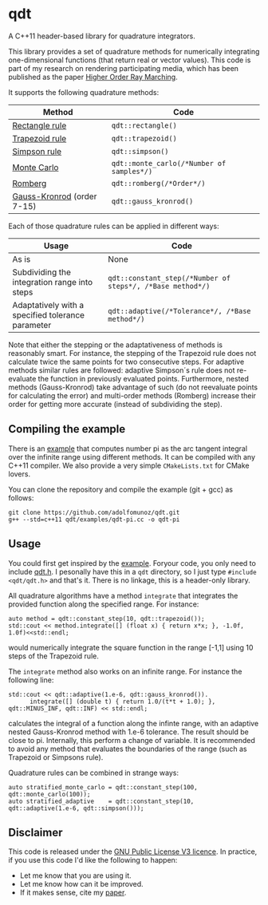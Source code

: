 # qdt
A C++11 header-based library for quadrature integrators.

This library provides a set of quadrature methods for numerically integrating one-dimensional functions (that return real or vector values). This code is part of my research on rendering participating media, which has been published as the paper [Higher Order Ray Marching](http://giga.cps.unizar.es/~amunoz/projects/CGF2014_higherorder/). 

It supports the following quadrature methods:

Method                                                          | Code
----------------------------------------------------------------|-----------------------------------------------------
[Rectangle rule](http://en.wikipedia.org/wiki/Rectangle_method) | `qdt::rectangle()`
[Trapezoid rule](http://en.wikipedia.org/wiki/Trapezoidal_rule) | `qdt::trapezoid()`
[Simpson rule](http://en.wikipedia.org/wiki/Simpson%27s_rule)   | `qdt::simpson()`
[Monte Carlo](http://en.wikipedia.org/wiki/Monte_Carlo_integration) | `qdt::monte_carlo(/*Number of samples*/)`
[Romberg](http://en.wikipedia.org/wiki/Romberg%27s_method)                             | `qdt::romberg(/*Order*/)`
[Gauss-Kronrod](http://en.wikipedia.org/wiki/Gauss%E2%80%93Kronrod_quadrature_formula) (order 7-15) | `qdt::gauss_kronrod()`

Each of those quadrature rules can be applied in different ways:

Usage                                                           | Code
----------------------------------------------------------------|-----------------------------------------------------
As is | None
Subdividing the integration range into steps | `qdt::constant_step(/*Number of steps*/, /*Base method*/)`
Adaptatively with a specified tolerance parameter | `qdt::adaptive(/*Tolerance*/, /*Base method*/)`

Note that either the stepping or the adaptativeness of methods is reasonably smart. For instance, the stepping of the Trapezoid rule does not calculate twice the same points for two consecutive steps. For adaptive methods similar rules are followed: adaptive Simpson´s rule does not re-evaluate the function in previously evaluated points. Furthermore, nested methods (Gauss-Kronrod) take advantage of such (do not reevaluate points for calculating the error) and multi-order methods (Romberg) increase their order for getting more accurate (instead of subdividing the step).


## Compiling the example
There is an [example](https://github.com/adolfomunoz/qdt/blob/master/examples/qdt-pi.cc) that computes number pi as the arc tangent integral over the infinite range using different methods. It can be compiled with any C++11 compiler. We also provide a very simple `CMakeLists.txt` for CMake lovers. 

You can clone the repository and compile the example (git + gcc) as follows:
```
git clone https://github.com/adolfomunoz/qdt.git
g++ --std=c++11 qdt/examples/qdt-pi.cc -o qdt-pi
```

## Usage
You could first get inspired by the [example](https://github.com/adolfomunoz/qdt/blob/master/examples/qdt-pi.cc). Foryour code, you only need to include [qdt.h](https://github.com/adolfomunoz/qdt/blob/master/qdt.h). I pesonally have this in a `qdt` directory, so I just type `#include <qdt/qdt.h>` and that's it. There is no linkage, this is a header-only library.

All quadrature algorithms have a method `integrate` that integrates the provided function along the specified range. For instance: 

```
auto method = qdt::constant_step(10, qdt::trapezoid());
std::cout << method.integrate([] (float x) { return x*x; }, -1.0f, 1.0f)<<std::endl;
```
would numerically integrate the square function in the range [-1,1] using 10 steps of the Trapezoid rule.

The `integrate` method also works on an infinite range. For instance the following line:
```
std::cout << qdt::adaptive(1.e-6, qdt::gauss_kronrod()).
      integrate([] (double t) { return 1.0/(t*t + 1.0); }, qdt::MINUS_INF, qdt::INF) << std::endl;
```
calculates the integral of a function along the infinte range, with an adaptive nested Gauss-Kronrod method with 1.e-6 tolerance. The result should be close to pi. Internally, this perform a change of variable. It is recommended to avoid any method that evaluates the boundaries of the range (such as Trapezoid or Simpsons rule).

Quadrature rules can be combined in strange ways:
```
auto stratified_monte_carlo = qdt::constant_step(100, qdt::monte_carlo(100));
auto stratified_adaptive    = qdt::constant_step(10, qdt::adaptive(1.e-6, qdt::simpson()));
```

## Disclaimer

This code is released under the [GNU Public License V3 licence](http://www.gnu.org/licenses/gpl-3.0-standalone.html). In practice, if you use this code I'd like the following to happen:
* Let me know that you are using it.
* Let me know how can it be improved.
* If it makes sense, cite my [paper](http://giga.cps.unizar.es/~amunoz/projects/CGF2014_higherorder/).

